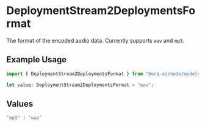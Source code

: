 # DeploymentStream2DeploymentsFormat

The format of the encoded audio data. Currently supports `wav` and `mp3`.

## Example Usage

```typescript
import { DeploymentStream2DeploymentsFormat } from "@orq-ai/node/models/operations";

let value: DeploymentStream2DeploymentsFormat = "wav";
```

## Values

```typescript
"mp3" | "wav"
```